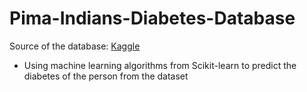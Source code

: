 # Pima-Indians-Diabetes-Database
Source of the database: [Kaggle](https://www.kaggle.com/datasets/uciml/pima-indians-diabetes-database?resource=download)

* Using machine learning algorithms from Scikit-learn to predict the diabetes of the person from the dataset
